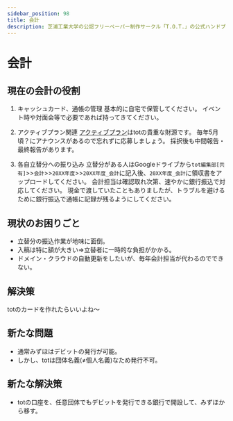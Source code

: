 ```yaml
---
sidebar_position: 98
title: 会計
description: 芝浦工業大学の公認フリーペーパー制作サークル「T.O.T.」の公式ハンドブックです。私たちの理念、活動内容、そして一冊を創り上げる文化について紹介します。
---
```


# 会計

## 現在の会計の役割
1. キャッシュカード、通帳の管理
   基本的に自宅で保管してください。
   イベント時や対面会等で必要であれば持ってきてください。

1. アクティブプラン関連
   [アクティブプラン](https://shibaura-koenkai.jp/support/activeplan/)はtotの貴重な財源です。
   毎年5月頃？にアナウンスがあるので忘れずに応募しましょう。
   採択後も中間報告・最終報告があります。

1. 各自立替分への振り込み
   立替分がある人はGoogleドライブから`tot編集部[共有]`>>`会計`>>`20XX年度`>>`20XX年度_会計`に記入後、`20XX年度_会計`に領収書をアップロードしてください。
   会計担当は確認取れ次第、速やかに銀行振込で対応してください。
   現金で渡していたこともありましたが、トラブルを避けるために銀行振込で通帳に記録が残るようにしてください。


## 現状のお困りごと

- 立替分の振込作業が地味に面倒。
- 入稿は特に額が大きい⇒立替者に一時的な負担がかかる。
- ドメイン・クラウドの自動更新をしたいが、毎年会計担当が代わるのでできない。

## 解決策
totのカードを作れたらいいよね～

## 新たな問題
- 通常みずほはデビットの発行が可能。
- しかし、totは団体名義(≠個人名義)なため発行不可。

## 新たな解決策
- totの口座を、任意団体でもデビットを発行できる銀行で開設して、みずほから移す。